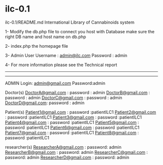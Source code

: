 # ilc-0.1
ilc-0.1/README.md
International Library of Cannabinoids system


1-
Modify the db.php file to connect you host with Database
make sure the right DB name and host name on db.php

2-
index.php the homepage file


3-
Admin User
Username :
admin@ilc.com
Password :
admin

4-
For more information please see the Technical report


---------------------------------
---------------------------------
ADMIN
Login: admin@gmail.com Password:admin

Doctor(s)
DoctorA@gmail.com : password : admin
DoctorB@gmail.com : password : admin
DoctorC@gmail.com : password : admin
DoctorD@gmail.com: password : admin

Patient(s)
Patient1@gmail.com : password :patientILC1
Patient2@gmail.com : password :patientILC1
Patient3@gmail.com : password :patientILC1
Patient4@gmail.com : password :patientILC1
Patient5@gmail.com : password :patientILC1
Patient6@gmail.com : password :patientILC1
Patient7@gmail.com : password :patientILC1
Patient8@gmail.com : password :patientILC1

researcher(s)
ResearcherA@gmail.com : password: admin
ResearcherB@gmail.com : password: admin
ResearcherC@gmail.com : password: admin
ResearcherD@gmail.com : password: admin

